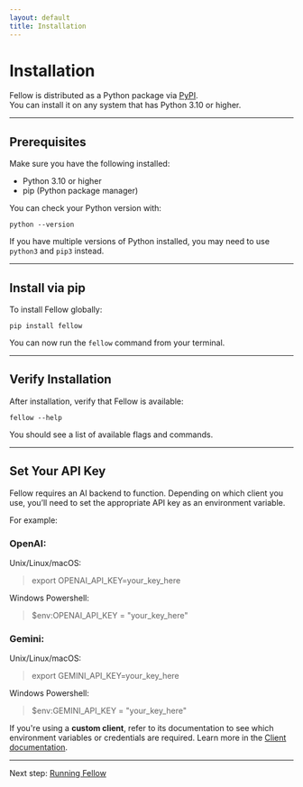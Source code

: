 ```yaml
---
layout: default
title: Installation
---
```


# Installation

Fellow is distributed as a Python package via [PyPI](https://pypi.org/project/fellow/).  
You can install it on any system that has Python 3.10 or higher.

---

## Prerequisites

Make sure you have the following installed:

- Python 3.10 or higher  
- pip (Python package manager)

You can check your Python version with:

    python --version

If you have multiple versions of Python installed, you may need to use `python3` and `pip3` instead.

---

## Install via pip

To install Fellow globally:

    pip install fellow

You can now run the `fellow` command from your terminal.

---

## Verify Installation

After installation, verify that Fellow is available:

    fellow --help

You should see a list of available flags and commands.

---

## Set Your API Key

Fellow requires an AI backend to function. Depending on which client you use, you’ll need to set the appropriate API key as an environment variable.

For example:
### OpenAI:
Unix/Linux/macOS:
> export OPENAI_API_KEY=your_key_here

Windows Powershell:
> $env:OPENAI_API_KEY = "your_key_here"


### Gemini:  
Unix/Linux/macOS:
> export GEMINI_API_KEY=your_key_here

Windows Powershell:
> $env:GEMINI_API_KEY = "your_key_here"

If you're using a **custom client**, refer to its documentation to see which environment variables or credentials are required.
Learn more in the [Client documentation](docs/clients/index.md).

---

Next step: [Running Fellow](docs/usage/running.md)
